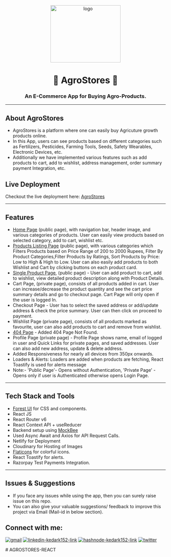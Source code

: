 <div align="center">
  <img src="https://res.cloudinary.com/dvuh4fz9d/image/upload/v1657795778/shop_cuojbm.ico" height="180" width="220" alt="logo"/>

# 🌱 AgroStores 🛒

### An E-Commerce App for Buying Agro-Products.

 </div>

---

## About AgroStores

- AgroStores is a platform where one can easily buy Agricuture growth products online.
- In this App, users can see products based on different categories such as Fertilizers, Pesticides, Farming Tools, Seeds, Safety Wearables, Electronic Devices, etc.
- Additionally we have implemented various features such as add products to cart, add to wishlist, address management, order summary payment Integration, etc.

## Live Deployment

Checkout the live deployment here: [AgroStores](https://agro-stores.netlify.app/)

---

## Features

- [Home Page](https://agro-stores.netlify.app/) (public page), with navigation bar, header image, and various categories of products. User can easily view products based on selected category, add to cart, wishlist etc.
- [Products Listing Page](https://agro-stores.netlify.app/products) (public page), with various categories which Filters Products based on Price Range of 200 to 2000 Rupees, Filter By Product Categories,Filter Products by Ratings, Sort Products by Price: Low to High & High to Low. User can also easily add products to both Wishlist and Cart by clicking buttons on each product card.
- [Single Product Page](https://agro-stores.netlify.app/product/I5c1bFwd), (public page) - User can add product to cart, add to wishlist, view detailed product description along with Product Details.
- Cart Page, (private page), consists of all products added in cart. User can increase/decrease the product quantity and see the cart price summary details and go to checkout page. Cart Page will only open if the user is logged In.
- Checkout Page - User has to select the saved address or add/update address & check the price summary. User can then click on proceed to payment.
- Wishlist Page (private page), consists of all products marked as favourite, user can also add products to cart and remove from wishlist.
- [404 Page](https://agro-stores.netlify.app/dejdj) - Added 404 Page Not Found.
- Profile Page (private page) - Profile Page shows name, email of logged in user and Quick Links for private pages, and saved addresses. User can also add new address, update & delete address.
- Added Responsiveness for nearly all devices from 350px onwards.
- Loaders & Alerts: Loaders are added when products are fetching, React Toastify is used for alerts message
- Note:- 'Public Page'- Opens without Authentication, 'Private Page' - Opens only if user is Authenticated otherwise opens Login Page.

---

## Tech Stack and Tools

- [Forest UI](https://forest-ui.netlify.app) for CSS and components.
- React JS
- React Router v6
- React Context API + useReducer
- Backend setup using [MockBee](https://mockbee.netlify.app/)
- Used Async Await and Axios for API Request Calls.
- Netlify for Deployment
- Cloudinary for Hosting of Images
- [Flaticons](https://www.flaticon.com/) for colorful icons.
- React Toastify for alerts.
- Razorpay Test Payments Integration.

---

## Issues & Suggestions

- If you face any issues while using the app, then you can surely raise issue on this repo.
- You can also give your valuable suggestions/ feedback to improve this project via Email (Mail-id in below section).

## Connect with me:

<p align="left">
<a href = "mailto: kedar.kulkarni12@gmail.com" target="blank"><img src="https://img.shields.io/badge/Gmail-D14836?style=for-the-badge&logo=gmail&logoColor=white" alt="gmail" /></a>
<a href="https://www.linkedin.com/in/kedark152/" target="blank"><img src="https://img.shields.io/badge/LinkedIn-0077B5?style=for-the-badge&logo=linkedin&logoColor=white" alt="linkedin-kedark152-link" /></a>
<a href="https://kedark152.hashnode.dev/" target="blank"><img src="https://img.shields.io/badge/Hashnode-2962FF?style=for-the-badge&logo=hashnode&logoColor=white" alt="hashnode-kedark152-link" /></a>
<a href="https://twitter.com/Kulkarni12Kedar" target="blank"><img src="https://img.shields.io/badge/Twitter-1DA1F2?style=for-the-badge&logo=twitter&logoColor=white" alt="twitter" /></a>
</p>
#   A G R O S T O R E S - R E A C T  
 
